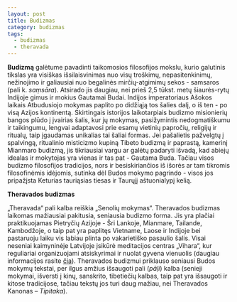 ```yaml
---
layout: post
title: Budizmas
category: budizmas
tags:
  - budizmas
  - theravada
---
```

**Budizmą** galėtume pavadinti taikomosios filosofijos mokslu, kurio galutinis tikslas yra visiškas išsilaisvinimas nuo visų troškimų, nepasitenkinimų, nežinojimo ir galiausiai nuo begalinės mirčių-atgimimų sekos - samsaros (pali k. _saṃsāra_). Atsirado jis daugiau, nei prieš 2,5 tūkst. metų šiaurės-rytų Indijoje gimus ir mokius Gautamai Budai. Indijos imperatoriaus Ašokos laikais Atbudusiojo mokymas paplito po didžiąją tos šalies dalį, o iš ten - po visą Azijos kontinentą. Skirtingais istorijos laikotarpiais budizmo misionierių bangos plūdo į įvairias šalis, kur jų mokymas, pasižymintis nedogmatiškumu ir taikingumu, lengvai adaptavosi prie esamų vietinių papročių, religijų ir ritualų, taip įgaudamas unikalias tai šaliai formas. Jei pašalietis pažvelgtų į spalvingą, ritualinio misticizmo kupiną Tibeto budizmą ir paprastą, kamerinį Mianmaro budizmą, jis tikriausiai vargu ar galėtų padaryti išvadą, kad abiejų idealas ir mokytojas yra vienas ir tas pat - Gautama Buda. Tačiau visos budizmo filosofijos tradicijos, nors ir besiskiriančios iš išorės ar tam tikromis filosofinėmis idėjomis, sutinka dėl Budos mokymo pagrindo - visos jos pripažįsta Keturias tauriąsias tiesas ir Taurųjį aštuonialypį kelią. 

**Theravados budizmas**

„Theravada“ pali kalba reiškia „Senolių mokymas“. Theravados budizmas laikomas mažiausiai pakitusia, seniausia budizmo forma. Jis yra plačiai praktikuojamas Pietryčių Azijoje -  Šri Lankoje, Mianmare, Tailande, Kambodžoje, o taip pat yra paplitęs Vietname, Laose ir Indijoje bei pastaruoju laiku vis labiau plinta po vakarietiško pasaulio šalis. Visai neseniai kaimyninėje Latvijoje įsikūrė meditacijos centras „Vihara“, kur reguliariai organizuojami atsiskyrimai ir nuolat gyvena vienuolis (daugiau informacijos rasite [čia](http://www.vihara.lv/)). Theravados budizmui priklauso seniausi Budos mokymų tekstai, per ilgus amžius išsaugoti pali (_pāḷi_) kalba (senieji mokymai, išversti į kinų, sanskrito, tibetiečių kalbas, taip pat yra išsaugoti ir kitose tradicijose, tačiau tekstų jos turi daug mažiau, nei Theravados Kanonas – _Tipitaka_).
